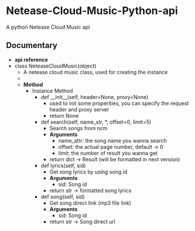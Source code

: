 # Netease-Cloud-Music-Python-api

A python Netease Cloud Music api

## **Documentary**

- **api reference**
- class NeteaseCloudMusic(object)
  - A netease cloud music class, used for creating the instance
  - 
  - **Method**
    - Instance Method
      - def \_\_init\_\_(self, header=None, proxy=None)
        - used to init some properities, you can specify the request header and proxy server
        - return None
      - def search(self, name_str, *, offset=0, limit=5)
        - Search songs from ncm
        - **Arguments**
          - name_attr: the song name you wanna search
          - offset: the actual page number, default -> 0
          - limit: the number of result you wanna get
        - return dict -> Result (will be formatted in next version)
      - def lyrics(self, sid)
        - Get song lyrics by using song id
        - **Arguments**
          - sid: Song id
        - return str -> formatted song lyrics
      - def song(self, sid)
        - Get song direct link (mp3 file link)
        - **Arguments**
          - sid: Song id
        - return str -> Song direct url

          

